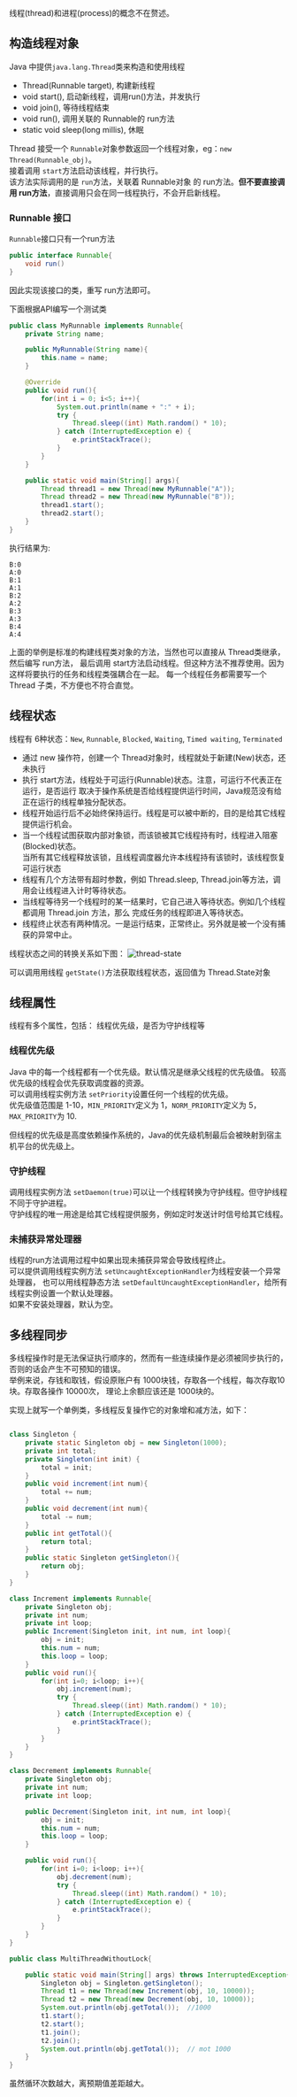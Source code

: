 线程(thread)和进程(process)的概念不在赘述。


## 构造线程对象
Java 中提供`java.lang.Thread`类来构造和使用线程
- Thread(Runnable target), 构建新线程 
- void start(), 启动新线程，调用run()方法，并发执行
- void join(), 等待线程结束
- void run(), 调用关联的 Runnable的 run方法
- static void sleep(long millis), 休眠

Thread 接受一个 `Runnable`对象参数返回一个线程对象，eg：`new Thread(Runnable_obj)`。  
接着调用 `start`方法启动该线程，并行执行。  
该方法实际调用的是 `run`方法，关联着 Runnable对象
的 run方法。**但不要直接调用 run方法**，直接调用只会在同一线程执行，不会开启新线程。

### Runnable 接口
`Runnable`接口只有一个run方法
```java
public interface Runnable{
    void run()
}
```
因此实现该接口的类，重写 run方法即可。

下面根据API编写一个测试类
```java
public class MyRunnable implements Runnable{
    private String name;

    public MyRunnable(String name){
        this.name = name;
    }

    @Override
    public void run(){
        for(int i = 0; i<5; i++){
            System.out.println(name + ":" + i);
            try {
	            Thread.sleep((int) Math.random() * 10);
	        } catch (InterruptedException e) {
	            e.printStackTrace();
        	}
    	}
    }

    public static void main(String[] args){
        Thread thread1 = new Thread(new MyRunnable("A"));
        Thread thread2 = new Thread(new MyRunnable("B"));
        thread1.start();
        thread2.start();
    }
}
```
执行结果为:
```shell
B:0
A:0
B:1
A:1
B:2
A:2
B:3
A:3
B:4
A:4
```
上面的举例是标准的构建线程类对象的方法，当然也可以直接从 Thread类继承，然后编写 run方法，
最后调用 start方法启动线程。但这种方法不推荐使用。因为这样将要执行的任务和线程类强耦合在一起。
每一个线程任务都需要写一个 Thread 子类，不方便也不符合直觉。

## 线程状态
线程有 6种状态：`New`, `Runnable`, `Blocked`, `Waiting`, `Timed waiting`, `Terminated`

- 通过 new 操作符，创建一个 Thread对象时，线程就处于新建(New)状态，还未执行
- 执行 start方法，线程处于可运行(Runnable)状态。注意，可运行不代表正在运行，是否运行
    取决于操作系统是否给线程提供运行时间，Java规范没有给正在运行的线程单独分配状态。
- 线程开始运行后不必始终保持运行。线程是可以被中断的，目的是给其它线程提供运行机会。  
- 当一个线程试图获取内部对象锁，而该锁被其它线程持有时，线程进入阻塞(Blocked)状态。  
    当所有其它线程释放该锁，且线程调度器允许本线程持有该锁时，该线程恢复可运行状态
- 线程有几个方法带有超时参数，例如 Thread.sleep, Thread.join等方法，调用会让线程进入计时等待状态。
- 当线程等待另一个线程时的某一结果时，它自己进入等待状态。例如几个线程都调用 Thread.join 方法，那么
    完成任务的线程即进入等待状态。
- 线程终止状态有两种情况。一是运行结束，正常终止。另外就是被一个没有捕获的异常中止。

线程状态之间的转换关系如下图：
![thread-state](../img/thread-state.png)

可以调用用线程 `getState()`方法获取线程状态，返回值为 Thread.State对象

## 线程属性
线程有多个属性，包括： 线程优先级，是否为守护线程等
### 线程优先级
Java 中的每一个线程都有一个优先级。默认情况是继承父线程的优先级值。
较高优先级的线程会优先获取调度器的资源。  
可以调用线程实例方法 `setPriority`设置任何一个线程的优先级。  
优先级值范围是 1-10，`MIN_PRIORITY`定义为 1，`NORM_PRIORITY`定义为 5， `MAX_PRIORITY`为 10.  

但线程的优先级是高度依赖操作系统的，Java的优先级机制最后会被映射到宿主机平台的优先级上。

### 守护线程
调用线程实例方法 `setDaemon(true)`可以让一个线程转换为守护线程。但守护线程不同于守护进程。  
守护线程的唯一用途是给其它线程提供服务，例如定时发送计时信号给其它线程。  

### 未捕获异常处理器
线程的run方法调用过程中如果出现未捕获异常会导致线程终止。  
可以提供调用线程实例方法 `setUncaughtExceptionHandler`为线程安装一个异常处理器，
也可以用线程静态方法 `setDefaultUncaughtExceptionHandler`，给所有线程实例设置一个默认处理器。  
如果不安装处理器，默认为空。


## 多线程同步
多线程操作时是无法保证执行顺序的，然而有一些连续操作是必须被同步执行的，否则的话会产生不可预知的错误。  
举例来说，存钱和取钱，假设原账户有 1000块钱，存取各一个线程，每次存取10块。存取各操作 10000次，
理论上余额应该还是 1000块的。

实现上就写一个单例类，多线程反复操作它的对象增和减方法，如下：
```java

class Singleton {   
    private static Singleton obj = new Singleton(1000);
    private int total;
    private Singleton(int init) {
    	total = init;
    }
    public void increment(int num){
    	total += num;
    }
    public void decrement(int num){
    	total -= num;
    }
    public int getTotal(){
    	return total;
    }
    public static Singleton getSingleton(){
        return obj;
    }
}

class Increment implements Runnable{
	private Singleton obj;
	private int num;
	private int loop;
	public Increment(Singleton init, int num, int loop){
		obj = init;
		this.num = num;
		this.loop = loop;
	}
	public void run(){
		for(int i=0; i<loop; i++){
			obj.increment(num);
			try {
	            Thread.sleep((int) Math.random() * 10);
	        } catch (InterruptedException e) {
	            e.printStackTrace();
        	}
		}
	}
}

class Decrement implements Runnable{
	private Singleton obj;
	private int num;
	private int loop;

	public Decrement(Singleton init, int num, int loop){
		obj = init;
		this.num = num;
		this.loop = loop;
	}

	public void run(){
		for(int i=0; i<loop; i++){
			obj.decrement(num);
			try {
	            Thread.sleep((int) Math.random() * 10);
	        } catch (InterruptedException e) {
	            e.printStackTrace();
        	}
		}
	}
}

public class MultiThreadWithoutLock{

	public static void main(String[] args) throws InterruptedException{
		Singleton obj = Singleton.getSingleton();
		Thread t1 = new Thread(new Increment(obj, 10, 10000));
		Thread t2 = new Thread(new Decrement(obj, 10, 10000));
		System.out.println(obj.getTotal());  //1000
		t1.start();
		t2.start();
		t1.join();
		t2.join();
		System.out.println(obj.getTotal());  // mot 1000
	}
}

```

虽然循环次数越大，离预期值差距越大。

